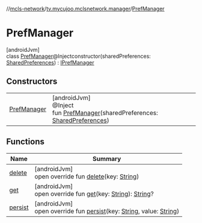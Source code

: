 //[mcls-network](../../../index.md)/[tv.mycujoo.mclsnetwork.manager](../index.md)/[PrefManager](index.md)

# PrefManager

[androidJvm]\
class [PrefManager](index.md)@Injectconstructor(sharedPreferences: [SharedPreferences](https://developer.android.com/reference/kotlin/android/content/SharedPreferences.html)) : [IPrefManager](../-i-pref-manager/index.md)

## Constructors

| | |
|---|---|
| [PrefManager](-pref-manager.md) | [androidJvm]<br>@Inject<br>fun [PrefManager](-pref-manager.md)(sharedPreferences: [SharedPreferences](https://developer.android.com/reference/kotlin/android/content/SharedPreferences.html)) |

## Functions

| Name | Summary |
|---|---|
| [delete](delete.md) | [androidJvm]<br>open override fun [delete](delete.md)(key: [String](https://kotlinlang.org/api/latest/jvm/stdlib/kotlin/-string/index.html)) |
| [get](get.md) | [androidJvm]<br>open override fun [get](get.md)(key: [String](https://kotlinlang.org/api/latest/jvm/stdlib/kotlin/-string/index.html)): [String](https://kotlinlang.org/api/latest/jvm/stdlib/kotlin/-string/index.html)? |
| [persist](persist.md) | [androidJvm]<br>open override fun [persist](persist.md)(key: [String](https://kotlinlang.org/api/latest/jvm/stdlib/kotlin/-string/index.html), value: [String](https://kotlinlang.org/api/latest/jvm/stdlib/kotlin/-string/index.html)) |
